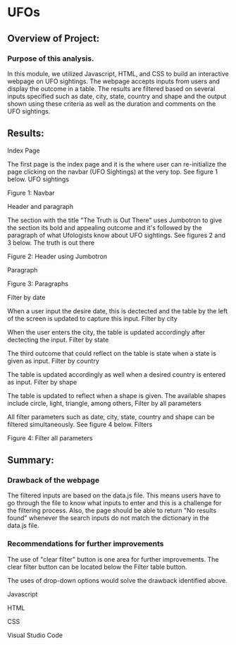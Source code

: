 # UFOs


## Overview of Project:

### Purpose of this analysis.

In this module, we utilized Javascript, HTML, and CSS to build an interactive webpage on UFO sightings. The webpage accepts inputs from users and display the outcome in a table. The results are filtered based on several inputs specified such as date, city, state, country and shape and the output shown using these criteria as well as the duration and comments on the UFO sightings.

## Results:
Index Page

The first page is the index page and it is the where user can re-initialize the page clicking on the navbar (UFO Sightings) at the very top. See figure 1 below.
UFO sightings

Figure 1: Navbar

Header and paragraph

The section with the title "The Truth is Out There" uses Jumbotron to give the section its bold and appealing outcome and it's followed by the paragraph of what Ufologists know about UFO sightings. See figures 2 and 3 below.
The truth is out there

Figure 2: Header using Jumbotron

Paragraph

Figure 3: Paragraphs

Filter by date

When a user input the desire date, this is dectected and the table by the left of the screen is updated to capture this input.
Filter by city

When the user enters the city, the table is updated accordingly after dectecting the input.
Filter by state

The third outcome that could reflect on the table is state when a state is given as input.
Filter by country

The table is updated accordingly as well when a desired country is entered as input.
Filter by shape

The table is updated to reflect when a shape is given. The available shapes include circle, light, triangle, among others,
Filter by all parameters

All filter parameters such as date, city, state, country and shape can be filtered simultaneously. See figure 4 below.
Filters

Figure 4: Filter all parameters

## Summary:

### Drawback of the webpage

The filtered inputs are based on the data.js file. This means users have to go through the file to know what inputs to enter and this is a challenge for the filtering process. Also, the page should be able to return "No results found" whenever the search inputs do not match the dictionary in the data.js file.

### Recommendations for further improvements

The use of "clear filter" button is one area for further improvements. The clear filter button can be located below the Filter table button.

The uses of drop-down options would solve the drawback identified above.


Javascript

HTML

CSS

Visual Studio Code
